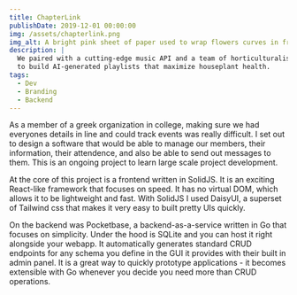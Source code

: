 ```yaml
---
title: ChapterLink
publishDate: 2019-12-01 00:00:00
img: /assets/chapterlink.png
img_alt: A bright pink sheet of paper used to wrap flowers curves in front of rich blue background
description: |
  We paired with a cutting-edge music API and a team of horticulturalists
  to build AI-generated playlists that maximize houseplant health.
tags:
  - Dev
  - Branding
  - Backend
---
```


As a member of a greek organization in college, making sure we had everyones details in line and could track events was really difficult. I set out to design a software that would be able to manage our members, their information, their attendence, and also be able to send out messages to them. This is an ongoing project to learn large scale project development. 

At the core of this project is a frontend written in SolidJS. It is an exciting React-like framework that focuses on speed. It has no virtual DOM, which allows it to be lightweight and fast. With SolidJS I used DaisyUI, a superset of Tailwind css that makes it very easy to built pretty UIs quickly.

On the backend was Pocketbase, a backend-as-a-service written in Go that focuses on simplicity. Under the hood is SQLite and you can host it right alongside your webapp. It automatically generates standard CRUD endpoints for any schema you define in the GUI it provides with their built in admin panel. It is a great way to quickly prototype applications - it becomes extensible with Go whenever you decide you need more than CRUD operations.



